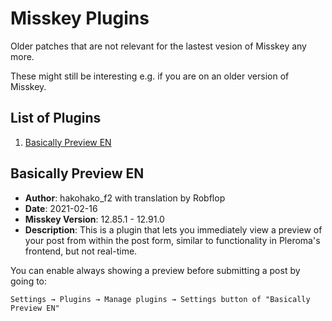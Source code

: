 # Misskey Plugins

Older patches that are not relevant for the lastest vesion of Misskey any more.

These might still be interesting e.g. if you are on an older version of Misskey.

## List of Plugins

1. [Basically Preview EN](#Basically-Preview-EN)

## Basically Preview EN

* **Author**: hakohako_f2 with translation by Robflop
* **Date**: 2021-02-16
* **Misskey Version**: 12.85.1 - 12.91.0
* **Description**: This is a plugin that lets you immediately view a preview of
your post from within the post form, similar to functionality in Pleroma's
frontend, but not real-time.

You can enable always showing a preview before submitting a post by going to:

`Settings → Plugins → Manage plugins → Settings button of "Basically Preview EN"`
